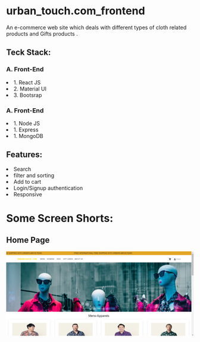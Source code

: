 # urban_touch.com_frontend
An e-commerce web site which deals with different types of cloth related products and Gifts products .

<h2>Teck Stack:</h2>

 <h3>A. Front-End</h3>
<li>1. React JS</li>
<li>2. Material UI</li>
<li>3. Bootsrap </li>

 <h3>A. Front-End</h3>
 <li>1. Node JS</li>
 <li>1. Express</li>
 <li>1. MongoDB</li>
 
 <h2>Features:</h2>
 
  <li>Search</li>
  <li>filter and sorting</li>
  <li>Add to cart</li>
  <li>Login/Signup authentication</li>
  <li>Responsive</li>

<!--   <img src="/images/touch_1.png"/> -->
# Some Screen Shorts:
<h2>Home Page</h2>

![UrbanOutfitters](/images/touch_1.png)
<!-- ![UrbanOutfitters](/images/touch_1.png)
<h2>Signup Page</h2>
![UrbanTouch.com](/images/touch_signup.png)
<h2>Login Page</h2>
![UrbanTouch.com](/images/touch_login.png)
<h2>Product Page</h2>
![UrbanTouch.com](/images/touch_2nd.png)
<h2>Product Details Page</h2>
![UrbanTouch.com](/images/touch_product.png)
<h2>Cart Page</h2>
![UrbanTouch.com](/images/touch_cart.png)
<h2>Checkout page</h2>
![UrbanTouch.com](/images/touch_payment.png)
<h2>Payment Page</h2>
![UrbanTouch.com](/images/touch_checkout.png) -->

